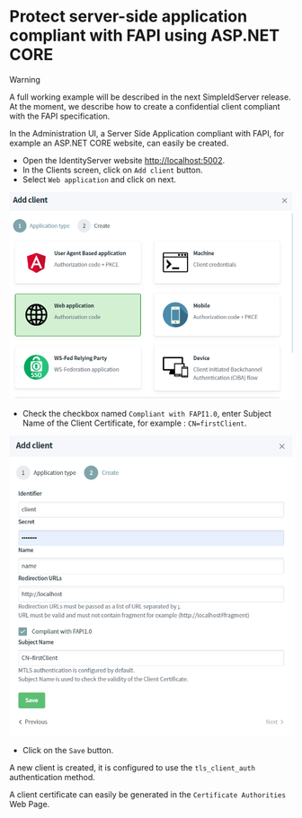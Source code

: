 # Protect server-side application compliant with FAPI using ASP.NET CORE

> [!WARNING]
> A full working example will be described in the next SimpleIdServer release. 
> At the moment, we describe how to create a confidential client compliant with the FAPI specification.

In the Administration UI, a Server Side Application compliant with FAPI, for example an ASP.NET CORE website, can easily be created.

* Open the IdentityServer website [http://localhost:5002](http://localhost:5002).
* In the Clients screen, click on `Add client` button.
* Select `Web application` and click on next.

![Choose client](images/fapi-1.png)

* Check the checkbox named `Compliant with FAPI1.0`, enter Subject Name of the Client Certificate, for example : `CN=firstClient`.

![Compliant with FAPI](images/fapi-2.png)

* Click on the `Save` button.

A new client is created, it is configured to use the `tls_client_auth` authentication method.

A client certificate can easily be generated in the `Certificate Authorities` Web Page.
